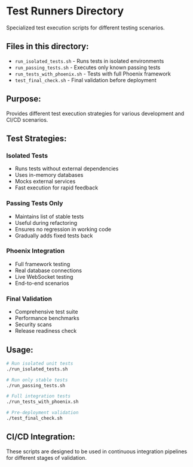 # Test Runners Directory

Specialized test execution scripts for different testing scenarios.

## Files in this directory:

- `run_isolated_tests.sh` - Runs tests in isolated environments
- `run_passing_tests.sh` - Executes only known passing tests
- `run_tests_with_phoenix.sh` - Tests with full Phoenix framework
- `test_final_check.sh` - Final validation before deployment

## Purpose:
Provides different test execution strategies for various development and CI/CD scenarios.

## Test Strategies:

### Isolated Tests
- Runs tests without external dependencies
- Uses in-memory databases
- Mocks external services
- Fast execution for rapid feedback

### Passing Tests Only
- Maintains list of stable tests
- Useful during refactoring
- Ensures no regression in working code
- Gradually adds fixed tests back

### Phoenix Integration
- Full framework testing
- Real database connections
- Live WebSocket testing
- End-to-end scenarios

### Final Validation
- Comprehensive test suite
- Performance benchmarks
- Security scans
- Release readiness check

## Usage:
```bash
# Run isolated unit tests
./run_isolated_tests.sh

# Run only stable tests
./run_passing_tests.sh

# Full integration tests
./run_tests_with_phoenix.sh

# Pre-deployment validation
./test_final_check.sh
```

## CI/CD Integration:
These scripts are designed to be used in continuous integration pipelines for different stages of validation.